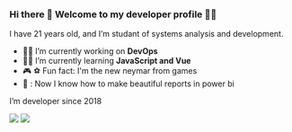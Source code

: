 ### Hi there 👋 Welcome to my developer profile 👨‍💻
I have 21 years old, and I’m studant of systems analysis and development.

- :man_technologist: I’m currently working on **DevOps**
- :student: I’m currently learning **JavaScript and Vue**
- :video_game: :soccer: Fun fact: I'm the new neymar from games
- :dizzy: : Now I know how to make beautiful reports in power bi

I’m developer since 2018
  
<div> 
  <a href="https://instagram.com/leonardo_bvb" target="_blank"><img src="https://img.shields.io/badge/-Instagram-%23E4405F?style=for-the-badge&logo=instagram&logoColor=white" target="_blank"></a>
  <a href = "mailto:leonardopimentellopes@gmail.com"><img src="https://img.shields.io/badge/-Gmail-%23333?style=for-the-badge&logo=gmail&logoColor=white" target="_blank"></a>
</div>
<!--
**LeonardoLopesFilho/LeonardoLopesFilho** is a ✨ _special_ ✨ repository because its `README.md` (this file) appears on your GitHub profile.
-->
